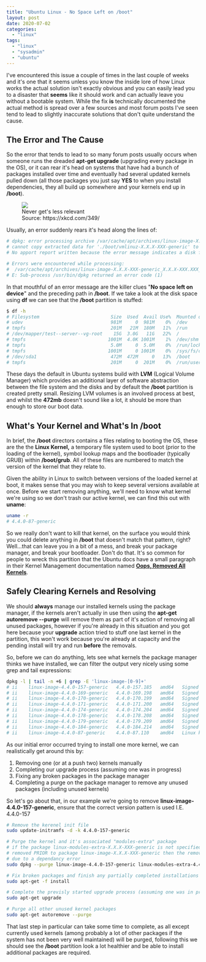 ```yaml
---
title: "Ubuntu Linux - No Space Left on /boot"
layout: post
date: 2020-07-02
categories: 
  - "linux"
tags: 
  - "linux"
  - "sysadmin"
  - "ubuntu"
---
```


I've encountered this issue a couple of times in the last couple of weeks and it's one that it seems unless you know the inside lore of how Linux works the actual solution isn't exactly obvious and you can easily lead you to a disaster that **seems** like it should work and can actually leave you without a bootable system. While the fix **is** technically documented the actual method is spread over a few sources and most forum posts I've seen tend to lead to slightly inaccurate solutions that don't quite understand the cause.

## The Error and The Cause

So the error that tends to lead to so many forum posts usually occurs when someone runs the dreaded **apt-get upgrade** (upgrading every package in the OS), or it can rear it's head on systems that have had a bunch of packages installed over time and eventually had several updated kernels pulled down (all those packages you just say **YES** to when you install dependencies, they all build up somewhere and your kernels end up in **/boot**).

<figure>
  <img src="/assets/{{ page.path | split: '/' | last | split: '.' | first }}/01.png">
  <figcaption>Never get's less relevant<br/>Source: https://xkcd.com/349/</figcaption>
</figure>

Usually, an error suddenly rears it's head along the lines of:

```bash
# dpkg: error processing archive /var/cache/apt/archives/linux-image-X.X.X-XXX-generic_X.X.X-XXX.XXX_arch.deb (--unpack):
# cannot copy extracted data for './boot/vmlinuz-X.X.X-XXX-generic' to '/boot/vmlinuz-X.X.X-XXX-generic.dpkg-new': failed to write (No space left on device)
# No apport report written because the error message indicates a disk full error dpkg-deb: error: subprocess paste was killed by signal (Broken pipe)

# Errors were encountered while processing:
#  /var/cache/apt/archives/linux-image-X.X.X-XXX-generic_X.X.X-XXX.XXX_arch.deb
# E: Sub-process /usr/bin/dpkg returned an error code (1)
```

In that mouthful of an error message are the killer clues "**No space left on device**" and the preceding path in **/boot**. If we take a look at the disk space using **df** we can see that the **/boot** partition is stuffed:

```bash
$ df -h
# Filesystem                          Size  Used  Avail Use%  Mounted on
# udev                                981M     0  981M    0%  /dev
# tmpfs                               201M   21M  180M   11%  /run
# /dev/mapper/test--server--vg-root    15G  3.0G   11G   22%  /
# tmpfs                              1001M  4.0K 1001M    1%  /dev/shm
# tmpfs                               5.0M     0  5.0M    0%  /run/lock
# tmpfs                              1001M     0 1001M    0%  /sys/fs/cgroup
# /dev/sda1                           472M  472M     0   13%  /boot
# tmpfs                               201M     0  201M    0%  /run/user/1000

```

These days the default in Ubuntu systems build with **LVM** (Logical Volume Manager) which provides an additional layer of software abstraction between the file system and the disks and by default the **/boot** partition is created pretty small. Resizing LVM volumes is an involved process at best, and whilst the **472mb** doesn't sound like a lot, it should be more than enough to store our boot data.

## What's Your Kernel and What's In /boot

In brief, the **/boot** directors contains a files relating to booting the OS, these are the the **Linux Kernel,** a temporary file system used to boot (prior to the loading of the kernel), symbol lookup maps and the bootloader (typically GRUB) within **/boot/grub**. All of these files are numbered to match the version of the kernel that they relate to.

Given the ability in Linux to switch between versions of the loaded kernel at boot, it makes sense that you may wish to keep several versions available at once. Before we start removing anything, we'll need to know what kernel we're using so we don't trash our active kernel, we can find this out with **uname**:

```bash
uname -r
# 4.4.0-87-generic
```

So we really don't want to kill that kernel, on the surface you would think you could delete anything in **/boot** that doesn't match that pattern, right? Well...that can leave you in a bit of a mess, and break your package manager, and break your bootloader. Don't do that. It's so common for people to wreck this partition that the Ubuntu docs have a small paragraph in their Kernel Management documentation named [**Oops, Removed All Kernels**](https://help.ubuntu.com/community/RemoveOldKernels#Oops.2C_Removed_All_Kernels.21).

## Safely Clearing Kernels and Resolving

We should **always** manage our installed kernels using the package manager, if the kernels aren't actually in use then using the **apt-get autoremove --purge** will remove them as part of it's action of removing all unused packages, however if you're already in this situation and you got here because your **upgrade** action tried to stuff one last kernel in the partition, this won't work because you're already at capacity and the pending install will try and run **before** the removals.

So, before we can do anything, lets see what kernels the package manager thinks we have installed, we can filter the output very nicely using some grep and tail expressions:

```bash
dpkg -l | tail -n +6 | grep -E 'linux-image-[0-9]+'
# ii	linux-image-4.4.0-157-generic	4.4.0-157.185	amd64	Signed kernel image generic
# ii	linux-image-4.4.0-169-generic	4.4.0-169.198	amd64	Signed kernel image generic
# ii	linux-image-4.4.0-170-generic	4.4.0-170.199	amd64	Signed kernel image generic
# ii	linux-image-4.4.0-171-generic	4.4.0-171.200	amd64	Signed kernel image generic
# ii	linux-image-4.4.0-174-generic	4.4.0-174.204	amd64	Signed kernel image generic
# ii	linux-image-4.4.0-178-generic	4.4.0-178.208	amd64	Signed kernel image generic
# ii	linux-image-4.4.0-179-generic	4.4.0-179.209	amd64	Signed kernel image generic
# ii	linux-image-4.4.0-184-generic	4.4.0-184.214	amd64	Signed kernel image generic
# ii	linux-image-4.4.0-87-generic	4.4.0-87.110	amd64	Linux kernel image for version 4.4.0 on 64 bit x86 SMP
```

As our initial error occurred trying to install one more kernel, we can realistically get around this by:

1. Removing one (or at a push two) kernels manually
2. Completing our upgrade process (assuming one was in progress)
3. Fixing any broken packages in the package manager
4. Completing a purge on the package manager to remove any unused packages (including unused kernels)

So let's go about that, in our example we're going to remove **linux-image-4.4.0-157-generic**, ensure that the correct version pattern is used I.E. 4.4.0-157

```bash
# Remove the kerenel init file
sudo update-initramfs -d -k 4.4.0-157-generic

# Purge the kernel and it's associated "modules-extra" package
# if the package linux-modules-extra-X.X.X-XXX-generic is not specified here OR
# removed PRIOR to package linux-image-X.X.X-XXX-generic then the removal will FAIL
# due to a dependancy error
sudo dpkg --purge linux-image-4.4.0-157-generic linux-modules-extra-4.4.0-157-generic

# Fix broken packages and finish any partially completed installations
sudo apt-get -f install

# Complete the previsly started upgrade process (assuming one was in progress)
sudo apt-get upgrade

# Purge all other unused kernel packages
sudo apt-get autoremove --purge
```

That last step in particular can take some time to complete, as all except currently used kernels (among probably a lot of other packages if the system has not been very well maintained) will be purged, following this we should see the **/boot** partition look a lot healthier and be able to install additional packages are required.
